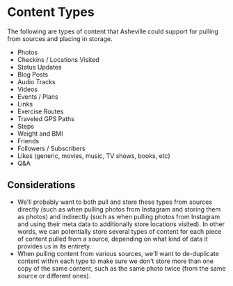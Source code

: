# Content Types

The following are types of content that Asheville could support for pulling from sources and placing in storage.

* Photos
* Checkins / Locations Visited
* Status Updates
* Blog Posts
* Audio Tracks
* Videos
* Events / Plans
* Links
* Exercise Routes
* Traveled GPS Paths
* Steps
* Weight and BMI
* Friends
* Followers / Subscribers
* Likes (generic, movies, music, TV shows, books, etc)
* Q&A

## Considerations

* We'll probably want to both pull and store these types from sources directly (such as when pulling photos from Instagram and storing them as photos) and indirectly (such as when pulling photos from Instagram and using their meta data to additionally store locations visited). In other words, we can potentially store several types of content for each piece of content pulled from a source, depending on what kind of data it provides us in its entirety.
* When pulling content from various sources, we'll want to de-duplicate content within each type to make sure we don't store more than one copy of the same content, such as the same photo twice (from the same source or different ones).